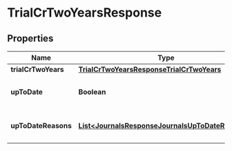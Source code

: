

# TrialCrTwoYearsResponse


## Properties

| Name | Type | Description | Notes |
|------------ | ------------- | ------------- | -------------|
|**trialCrTwoYears** | [**TrialCrTwoYearsResponseTrialCrTwoYears**](TrialCrTwoYearsResponseTrialCrTwoYears.md) |  |  |
|**upToDate** | **Boolean** | 集計結果が最新かどうか |  |
|**upToDateReasons** | [**List&lt;JournalsResponseJournalsUpToDateReasons&gt;**](JournalsResponseJournalsUpToDateReasons.md) | 集計が最新でない場合の要因情報 |  [optional] |



